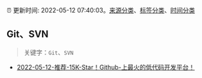 :alarm_clock: 更新时间: 2022-05-12 07:40:03。[来源分类](../README.md)、[标签分类](../TAGS.md)、[时间分类](../TIMELINE.md)

## Git、SVN


> 关键字：`Git`、`SVN`



- [2022-05-12-推荐-15K-Star！Github-上最火的低代码开发平台！](https://toutiao.io/k/3qv24va) 
